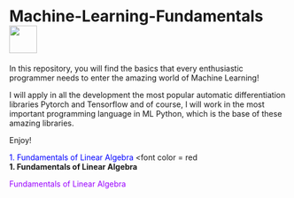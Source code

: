 # **Machine-Learning-Fundamentals** <img src="https://media.tenor.com/eT_e-q0D5xoAAAAi/long-livethe-blob-sunglasses.gif" width="50px">

In this repository, you will find the basics that every enthusiastic programmer needs to enter the amazing world of Machine Learning! 

I will apply in all the development the most popular automatic differentiation libraries Pytorch and Tensorflow and of course, I will work in the most important programming language in ML Python, which is the base of these amazing libraries.

Enjoy!﻿



<FONT COLOR="blue"> 1. Fundamentals of Linear Algebra  </FONT>
<font 
color = red   
**1. Fundamentals of Linear Algebra** 
</font>


<font color="#9900FF"> Fundamentals of Linear Algebra  </font>

